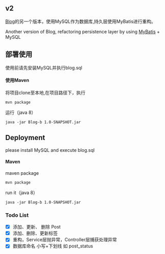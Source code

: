 ## v2
[Blog](https://github.com/dotdoppler/Blog)的另一个版本，使用MySQL作为数据库,持久层使用MyBatis进行重构。

Another version of Blog, refactoring persistence layer by using [MyBatis](http://www.mybatis.org/mybatis-3/zh/index.html) + MySQL

## 部署使用

使用前请先安装MySQL并执行blog.sql

#### 使用Maven
    
将项目clone至本地,在项目路径下，执行 

    mvn package
运行（java 8） 

    java -jar Blog-b 1.0-SNAPSHOT.jar
    

## Deployment

please install MySQL and execute blog.sql 

#### Maven
maven package
    
    mvn package
run it（java 8） 

    java -jar Blog-b 1.0-SNAPSHOT.jar 
    

### Todo List
- [x] 添加、更新、 删除 Post
- [x] 添加、删除、更新标签
- [x] 重构，Service层抛异常，Controller层捕获处理异常
- [x] 数据库命名 小写+下划线 如 post_status